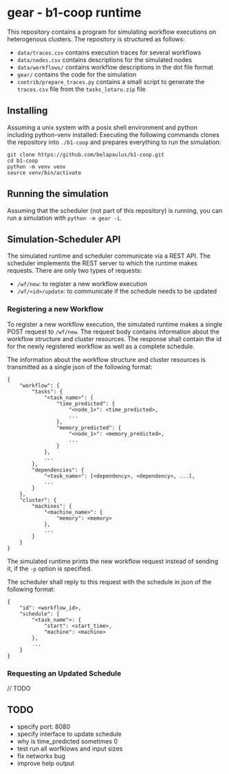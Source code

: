 # gear - b1-coop runtime

This repository contains a program for simulating workflow executions on
heterogenous clusters. The repository is structured as follows:

 - `data/traces.csv` contains execution traces for several workflows
 - `data/nodes.csv` contains descriptions for the simulated nodes
 - `data/workflows/` contains workflow descriptions in the dot file format
 - `gear/` contains the code for the simulation
 - `contrib/prepare_traces.py` contains a small script to generate the
   `traces.csv` file from the `tasks_lotaru.zip` file

## Installing

Assuming a unix system with a posix shell environment and python including
python-venv installed: Executing the following commands clones the repository
into `./b1-coop` and prepares everything to run the simulation:

```
git clone https://github.com/belapaulus/b1-coop.git
cd b1-coop
python -m venv venv
source venv/bin/activate
```

## Running the simulation

Assuming that the scheduler (not part of this repository) is running, you can
run a simulation with `python -m gear -i`.

## Simulation-Scheduler API

The simulated runtime and scheduler communicate via a REST API. The scheduler
implements the REST server to which the runtime makes requests. There are
only two types of requests:

 - `/wf/new`: to register a new workflow execution
 - `/wf/<id>/update`: to communicate if the schedule needs to be updated

### Registering a new Workflow

To register a new workflow execution, the simulated runtime makes a single
POST request to `/wf/new`. The request body contains information about the
workflow structure and cluster resources. The response shall contain the id
for the newly registered workflow as well as a complete schedule.

The information about the workflow structure and cluster resources is
transmitted as a single json of the following format:

```
{
    "workflow": {
        "tasks": {
            "<task_name>": {
                "time_predicted": {
                    "<node_1>": <time_predicted>,
                    ...
                },
                "memory_predicted": {
                    "<node_1>": <memory_predicted>,
                    ...
                }
            },
            ...
        },
        "dependencies": {
            "<task_name>": [<dependency>, <dependency>, ...],
            ...
        }
    },
    "cluster": {
        "machines": {
            "<machine_name>": {
                "memory": <memory>
            },
            ...
        }
    }
}
```

The simulated runtime prints the new workflow request instead of sending it, if
the `-p` option is specified.

The scheduler shall reply to this request with the schedule in json of the
following format:

```
{
    "id": <workflow_id>,
    "schedule": {
        "<task_name">: {
            "start": <start_time>,
            "machine": <machine>
        },
        ...
    }
}
```

### Requesting an Updated Schedule

// TODO

## TODO

 - specify port: 8080
 - specify interface to update schedule
 - why is time_predicted sometimes 0
 - test run all worfklows and input sizes
 - fix networkx bug
 - improve help output
